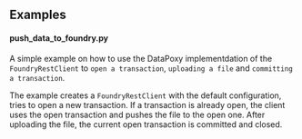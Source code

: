 ## Examples

#### push_data_to_foundry.py
A simple example on how to use the DataPoxy implementdation of the `FoundryRestClient` to `open a transaction`, `uploading a file` and `committing a transaction`.

The example creates a `FoundryRestClient` with the default configuration, tries to open a new transaction. If a transaction is already open, the client uses the open transaction and pushes the file to the open one. After uploading the file, the current open transaction is committed and closed.
